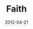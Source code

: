 ---
layout: message
category: message
series: "James: Putting Your Faith to Work"
title: "Faith"
date: 2012-04-21
audio-description: "Chuck Mingo talks about what faith is all about."
audio: "http://www.crossroads.net/players/media/hq/james_01.mp3"
audio-title: "Faith"
audio-duration: "40&#58;15"
program-description: "Program"
program: "http://www.crossroads.net/players/media/hq/04_21-22_12Program.pdf"
program-title: "Faith"
video-description: "Chuck Mingo talks about what faith is all about."
video-title: "Faith"
video: "https://s3.amazonaws.com/crossroadsvideomessages/james_01.mp4"
video-poster: "https://www.crossroads.net/uploadedfiles/james_01_still.jpg"
---
